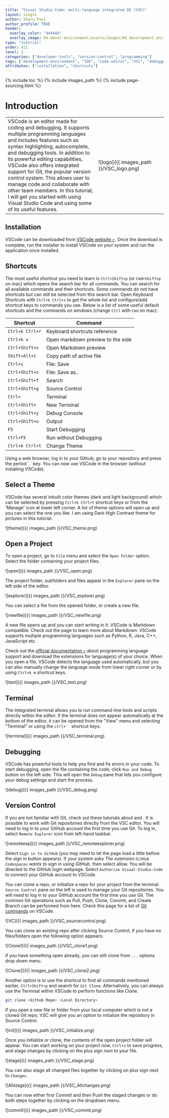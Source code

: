 ```yaml
---
title: "Visual Studio Code: multi-language integrated DE (VSC)"
layout: single
author: Sharu Paul
author_profile: TRUE
header:
  overlay_color: "444444"
  overlay_image: 04-devel-environment/assets/images/04_development_envir_banner.png
type: "tutorial"
order: 411
level: 2
categories: ["developer-tools", "version-control", "programming"]
tags: ["development-environment", "IDE", "code-editor", "VSC", "debugger", "terminal", "R", "python", "markdown"]
attributes: ["installation", "shortcuts"]
---
```


{% include toc %}
{% include images_path %}
{% include page-sourcing.html %}


# Introduction

<table>
  <tr>
    <td class="pl-0 font-1r no-border">VSCode is an editor made for coding and debugging. It supports multiple programming languages and includes features such as syntax highlighting, autocomplete, and debugging tools. In addition to its powerful editing capabilities, VSCode also offers integrated support for Git, the popular version control system. This allows user to manage code and collaborate with other team members. In this tutorial, I will get you started with using Visual Studio Code and using some of its useful features.</td>
    <td class="no-border" width=200><p markdown="1">![logo]({{ images_path }}/VSC_logo.png)</p></td>
  </tr>
</table>


## Installation
VSCode can be downloaded from <a href="https://code.visualstudio.com/download" target="_blank">VSCode website ⤴</a>. Once the download is complete, run the installer to install VSCode on your system and run the application once installed. <br>


## Shortcuts
The most useful shortcut you need to learn is `Ctrl+Shift+p` (or `Cmd+Shift+p` on mac) which opens the search bar for all commands. You can search for all available commands and their shortcuts. Some commands do not have shortcuts but can still be selected from this search bar. Open Keyboard Shortcuts with `Ctrl+k Ctrl+s` to get the whole list and configure/add shortcut keys to commands you use. Below is a list of some useful default shortcuts and the commands on windows (change `Ctrl` with `Cmd` on mac):

| Shortcut      |            Command                |
|---------------|-----------------------------------|
|`Ctrl+k Ctrl+r`| Keyboard shortcuts reference      |
|`Ctrl+k v`     | Open markdown preview to the side |
|`Ctrl+Shift+v` | Open Markdown preview             |
|`Shift+Alt+c`  | Copy path of active file          |
|`Ctrl+s`       | File: Save                        |
|`Ctrl+Shift+s` | File: Save as..                   |
|`Ctrl+Shift+f` | Search                            |
|`Ctrl+Shift+g` | Source Control                    |
|`Ctrl+`        | Terminal                          |
|`Ctrl+Shift+`  | New Terminal                      |
|`Ctrl+Shift+y` | Debug Console                     |
|`Ctrl+Shift+u` | Output                            |
|`F5`           | Start Debugging                   |
|`Ctrl+F5`      | Run without Debugging             |
|`Ctrl+k Ctrl+t`| Change Theme                      |

<div class="protip" markdown="1">
Using a web browser, log in to your Github, go to your repository and press the period `.` key. You can now use VSCode in the browser (without installing VSCode).
</div>

## Select a Theme
VSCode has several inbuilt color themes (dark and light background) which can be selected by pressing `Ctrl+k Ctrl+t` shortcut keys or from the 'Manage' icon at lower left corner. A list of theme options will open up and you can select the one you like. I am using Dark High Contrast theme for pictures in this tutorial. <br>

![theme]({{ images_path }}/VSC_theme.png)

## Open a Project
To open a project, go to `File` menu and select the `Open Folder` option. Select the folder containing your project files.

![open]({{ images_path }}/VSC_open.png)

The project folder, subfolders and files appear in the `Explorer` pane on the left side of the editor.

![explorer]({{ images_path }}/VSC_explorer.png)

You can select a file from the opened folder, or create a new file.

![newfile]({{ images_path }}/VSC_newfile.png)

A new file opens up and you can start writing in it. VSCode is Markdown compatible. Check out the <a class="t-links" href="933.5"></a> page to learn more about Markdown. VSCode supports multiple programming languages such as Python, R, Java, C++, JavaScript etc.


Check out the <a href="https://code.visualstudio.com/docs/languages/overview" target="_blank">official documentation ⤴</a> about programming language support and download the extensions for language(s) of your choice. When you open a file, VSCode detects the language used automatically, but you can also manually change the language mode from lower right corner or by using `Ctrl+k m` shortcut keys.

![text]({{ images_path }}/VSC_text.png)


## Terminal
The integrated terminal allows you to run command-line tools and scripts directly within the editor. If the terminal does not appear automatically at the bottom of the editor, it can be opened from the "View" menu and selecting "Terminal" or using the  ``ctrl+` `` shortcut keys.

![terminal]({{ images_path }}/VSC_terminal.png)


## Debugging
VSCode has powerful tools to help you find and fix errors in your code. To start debugging, open the file containing the code, click `Run and Debug` button on the left side. This will open the `Debug` pane that lets you configure your debug settings and start the process.

![debug]({{ images_path }}/VSC_debug.png)


## Version Control
If you are not familiar with Git, check out these tutorials about <a class="t-links" href="932.2"></a> and <a class="t-links" href="932.4"></a>. It is possible to work with Git repositories directly from the VSC editor. You will need to log in to your GitHub account the first time you use Git. To log in, select `Remote Explorer` icon from left-hand taskbar.

![remoteexp]({{ images_path }}/VSC_remoteexplorer.png)

Select `Sign in to GitHub` (you may need to let the page load a little before the sign in button appears). If your system asks *The extension `GitHub Codespaces` wants to sign in using GitHub.* then select allow. You will be directed to the GitHub login webpage. Select `Authorize Visual-Studio-Code` to connect your GitHub account to VSCode.


You can clone a repo, or initialize a repo for your project from the terminal. `Source Control` pane on the left is used to manage your Git repositories. You will need to log in to your GitHub account the first time you use Git. The common Git operations such as Pull, Push, Clone, Commit, and Create Branch can be performed from here. Check this page for a list of <a class="t-links" href="932.21" section="#vs-code-git-commands">Git commands</a> on VSCode.

![VC]({{ images_path }}/VSC_sourcecontrol.png)

You can clone an existing repo after clicking Source Control, if you have no files/folders open the following option appears:

![Clone1]({{ images_path }}/VSC_clone1.png)

If you have something open already, you can still clone from `...` options drop down menu.

![Clone2]({{ images_path }}/VSC_clone2.png)

Another option is to use the shortcut to find all commands mentioned earlier, `Ctrl+Shift+p` and search for `Git Clone`. Alternatively, you can always use the Terminal within VSCode to perform functions like Clone.

```bash
git clone <Github Repo> <Local Directory>
```

If you open a new file or folder from your local computer which is not a cloned Git repo, VSC will give you an option to initialize the repository in Source Control.

![init]({{ images_path }}/VSC_initialize.png)

Once you initialize or clone, the contents of the open project folder will appear. You can start working on your project now, `Ctrl+s` to save progress, and stage changes by clicking on the plus sign next to your file.

![stage]({{ images_path }}/VSC_stage.png)

You can also stage all changed files together by clicking on plus sign next to `Changes`.

![Allstage]({{ images_path }}/VSC_Allchanges.png)

You can now either first Commit and then Push the staged changes or do both steps together by clicking on the dropdown menu.

![commit]({{ images_path }}/VSC_commit.png)
